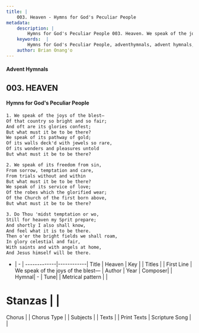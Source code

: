 ```yaml
---
title: |
    003. Heaven - Hymns for God's Peculiar People
metadata:
    description: |
        Hymns for God's Peculiar People 003. Heaven. We speak of the joys of the blest— Of that country so bright and so fair; And oft are its glories confest; But what must it be to be there? We speak of its pathway of gold; Of its walls deck'd with jewels so rare, Of its wonders and pleasures untold But what must it be to be there?  
    keywords:  |
        Hymns for God's Peculiar People, adventhymnals, advent hymnals, Heaven, We speak of the joys of the blest—. 
    author: Brian Onang'o
---
```

#### Advent Hymnals
## 003. HEAVEN
####  Hymns for God's Peculiar People
```txt
1. We speak of the joys of the blest—
Of that country so bright and so fair;
And oft are its glories confest;
But what must it be to be there?
We speak of its pathway of gold;
Of its walls deck'd with jewels so rare,
Of its wonders and pleasures untold
But what must it be to be there?

2. We speak of its freedom from sin,
From sorrow, temptation and care,
From trials without and within
But what must it be to be there?
We speak of its service of love;
Of the robes which the glorified wear;
Of the Church of the first born above,
But what must it be to be there?

3. Do Thou 'midst temptation or wo,
Still for heaven my Sprit prepare;
And shortly I also shall know,
And feel what it is to be there.
Then o'er the bright fields we shall roam,
In glory celestial and fair,
With saints and with angels at home,
And Jesus himself will be there.


```
- |   -  |
-------------|------------|
Title | Heaven |
Key |  |
Titles |  |
First Line | We speak of the joys of the blest— |
Author | 
Year | 
Composer|  |
Hymnal|  - |
Tune|  |
Metrical pattern | |
# Stanzas |  |
Chorus |  |
Chorus Type |  |
Subjects |  |
Texts |  |
Print Texts | 
Scripture Song |  |
    
